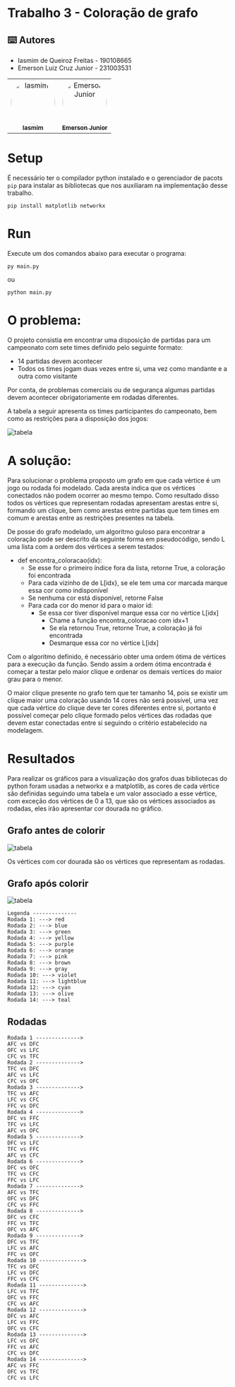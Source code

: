 # Trabalho 3 - Coloração de grafo

<h2>⌨️ Autores</h2>
<ul>
  <li>Iasmim de Queiroz Freitas - 190108665</li>
  <li>Emerson Luiz Cruz Junior - 231003531</li>
</ul>
<table>
  <tr>
    <td align="center"><a href="https://github.com/iasmimqf" target="_blank"><img style="border-radius: 50%;" src="https://github.com/iasmimqf.png" width="100px;" alt="Iasmim"/><br /><sub><b>Iasmim</b></sub></a><br /></td>
    <td align="center"><a href="https://github.com/EmersonJr" target="_blank"><img style="border-radius: 50%;" src="https://github.com/EmersonJr.png" width="100px;" alt="Emerson Junior"/><br /><sub><b>Emerson Junior</b></sub></a><br /></td>
</table>

# Setup

É necessário ter o compilador python instalado e o gerenciador de pacots `pip` para instalar as bibliotecas que nos auxiliaram na implementação desse trabalho.

```shell
pip install matplotlib networkx
```

# Run

Execute um dos comandos abaixo para executar o programa:


```shell
py main.py
```

ou


```shell
python main.py
```

# O problema:

O projeto consistia em encontrar uma disposição de partidas para um campeonato com sete times definido pelo seguinte formato:

- 14 partidas devem acontecer
- Todos os times jogam duas vezes entre si, uma vez como mandante e a outra como visitante

Por conta, de problemas comerciais ou de segurança algumas partidas devem acontecer obrigatoriamente em rodadas diferentes.

A tabela a seguir apresenta os times participantes do campeonato, bem como as restrições para a disposição dos jogos:

<img alt="tabela" src="./tabela_campeonato.png" />

# A solução:

Para solucionar o problema proposto um grafo em que cada vértice é um jogo ou rodada foi modelado. Cada aresta indica que os vértices conectados não podem ocorrer ao mesmo tempo. Como resultado disso todos os vértices que representam rodadas apresentam arestas entre si, formando um clique, bem como arestas entre partidas que tem times em comum e arestas entre as restrições presentes na tabela.

De posse do grafo modelado, um algoritmo guloso para encontrar a coloração pode ser descrito da seguinte forma em pseudocódigo, sendo L uma lista com a ordem dos vértices a serem testados:

- def encontra_coloracao(idx):
  - Se esse for o primeiro índice fora da lista, retorne True, a coloração foi encontrada 
  - Para cada vizinho de de L[idx}, se ele tem uma cor marcada marque essa cor como indisponível
  - Se nenhuma cor está disponível, retorne False
  - Para cada cor do menor id para o maior id:
    - Se essa cor tiver disponível marque essa cor no vértice L[idx]
      - Chame a função encontra_coloracao com idx+1
      -  Se ela retornou True, retorne True, a coloração já foi encontrada
      -  Desmarque essa cor no vértice L[idx]

Com o algoritmo definido, é necessário obter uma ordem ótima de vértices para a execução da função. Sendo assim a ordem ótima encontrada é começar a testar pelo maior clique e ordenar os demais vertíces do maior grau para o menor.

O maior clique presente no grafo tem que ter tamanho 14, pois se existir um clique maior uma coloração usando 14 cores não será possível, uma vez que cada vértice do clique deve ter cores diferentes entre si, portanto é possível começar pelo clique formado pelos vértices das rodadas que devem estar conectadas entre si seguindo o critério estabelecido na modelagem.

# Resultados

Para realizar os gráficos para a visualização dos grafos duas bibliotecas do python foram usadas a networkx e a matplotlib, as cores de cada vértice são definidas seguindo uma tabela e um valor associado a esse vértice, com exceção dos vértices de $0$ a $13$, que são os vértices associados as rodadas, eles irão apresentar cor dourada no gráfico.

## Grafo antes de colorir

<img alt="tabela" src="./Grafo_pre_coloracao.png" />

Os vértices com cor dourada são os vértices que representam as rodadas.

## Grafo após colorir

<img alt="tabela" src="./grafo_pos_coloracao.png" />

```shell
Legenda --------------
Rodada 1: ---> red
Rodada 2: ---> blue
Rodada 3: ---> green
Rodada 4: ---> yellow
Rodada 5: ---> purple
Rodada 6: ---> orange
Rodada 7: ---> pink
Rodada 8: ---> brown
Rodada 9: ---> gray
Rodada 10: ---> violet
Rodada 11: ---> lightblue
Rodada 12: ---> cyan
Rodada 13: ---> olive
Rodada 14: ---> teal
```

## Rodadas

```shell
Rodada 1 -------------->
AFC vs DFC
OFC vs LFC
CFC vs TFC
Rodada 2 -------------->
TFC vs DFC
AFC vs LFC
CFC vs OFC
Rodada 3 -------------->
TFC vs AFC
LFC vs CFC
FFC vs DFC
Rodada 4 -------------->
DFC vs FFC
TFC vs LFC
AFC vs OFC
Rodada 5 -------------->
DFC vs LFC
TFC vs FFC
AFC vs CFC
Rodada 6 -------------->
DFC vs OFC
TFC vs CFC
FFC vs LFC
Rodada 7 -------------->
AFC vs TFC
OFC vs DFC
CFC vs FFC
Rodada 8 -------------->
DFC vs CFC
FFC vs TFC
OFC vs AFC
Rodada 9 -------------->
DFC vs TFC
LFC vs AFC
FFC vs OFC
Rodada 10 -------------->
TFC vs OFC
LFC vs DFC
FFC vs CFC
Rodada 11 -------------->
LFC vs TFC
OFC vs FFC
CFC vs AFC
Rodada 12 -------------->
DFC vs AFC
LFC vs FFC
OFC vs CFC
Rodada 13 -------------->
LFC vs OFC
FFC vs AFC
CFC vs DFC
Rodada 14 -------------->
AFC vs FFC
OFC vs TFC
CFC vs LFC
```
